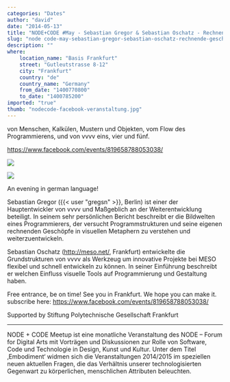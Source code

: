 ```yaml
---
categories: "Dates"
author: "david"
date: "2014-05-13"
title: "NODE+CODE #May - Sebastian Gregor & Sebastian Oschatz - Rechnende Geschöpfe und der Mensch davor"
slug: "node code-may-sebastian-gregor-sebastian-oschatz-rechnende-geschöpfe-und-der-mensch-davor"
description: ""
where: 
    location_name: "Basis Frankfurt"
    street: "Gutleutstrasse 8-12"
    city: "Frankfurt"
    country: "de"
    country_name: "Germany"
    from_date: "1400770800"
    to_date: "1400785200"
imported: "true"
thumb: "nodecode-facebook-veranstaltung.jpg"
---
```



von Menschen, Kalkülen, Mustern und Objekten, vom Flow des Programmierens, und von vvvv eins, vier und fünf. 

https://www.facebook.com/events/819658788053038/

![](nodecode-facebook-veranstaltung.jpg) 

![](cover.png) 




An evening in german language!

Sebastian Gregor ({{< user "gregsn" >}}, Berlin) ist einer der Hauptentwickler von vvvv und Maßgeblich an der Weiterentwicklung beteiligt. In seinem sehr persönlichen Bericht beschreibt er die Bildwelten eines Programmierers, der versucht Programmstrukturen und seine eigenen rechnenden Geschöpfe in visuellen Metaphern zu verstehen und weiterzuentwickeln.

Sebastian Oschatz (http://meso.net/, Frankfurt) entwickelte die Grundstrukturen von vvvv als Werkzeug um innovative Projekte bei MESO flexibel und schnell entwickeln zu können. In seiner Einführung beschreibt er welchen Einfluss visuelle Tools auf Programmierung und Gestaltung haben.

Free entrance, be on time! See you in Frankfurt. We hope you can make it.
subscribe here:
https://www.facebook.com/events/819658788053038/

Supported by Stiftung Polytechnische Gesellschaft Frankfurt

----
NODE + CODE Meetup ist eine monatliche Veranstaltung des NODE – Forum for Digital Arts mit Vorträgen und Diskussionen zur Rolle von Software, Code und Technologie in Design, Kunst und Kultur. Unter dem Titel ‚Embodiment‘ widmen sich die Veranstaltungen 2014/2015 im speziellen neuen aktuellen Fragen, die das Verhältnis unserer technologisierten Gegenwart zu körperlichen, menschlichen Attributen beleuchten.